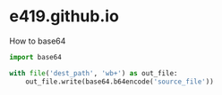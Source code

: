 # e419.github.io

How to base64

```python
import base64

with file('dest_path', 'wb+') as out_file:
    out_file.write(base64.b64encode('source_file'))
```
